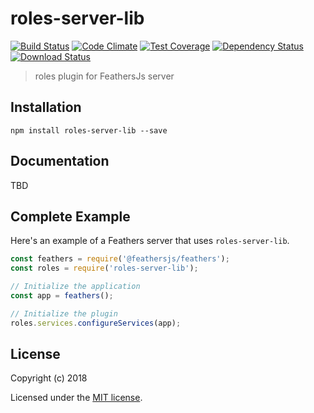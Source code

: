 # roles-server-lib

[![Build Status](https://travis-ci.org/feathersjs/roles-server-lib.png?branch=master)](https://travis-ci.org/feathersjs/roles-server-lib)
[![Code Climate](https://codeclimate.com/github/feathersjs/roles-server-lib/badges/gpa.svg)](https://codeclimate.com/github/feathersjs/roles-server-lib)
[![Test Coverage](https://codeclimate.com/github/feathersjs/roles-server-lib/badges/coverage.svg)](https://codeclimate.com/github/feathersjs/roles-server-lib/coverage)
[![Dependency Status](https://img.shields.io/david/feathersjs/roles-server-lib.svg?style=flat-square)](https://david-dm.org/feathersjs/roles-server-lib)
[![Download Status](https://img.shields.io/npm/dm/roles-server-lib.svg?style=flat-square)](https://www.npmjs.com/package/roles-server-lib)

> roles plugin for FeathersJs server

## Installation

```
npm install roles-server-lib --save
```

## Documentation

TBD

## Complete Example

Here's an example of a Feathers server that uses `roles-server-lib`. 

```js
const feathers = require('@feathersjs/feathers');
const roles = require('roles-server-lib');

// Initialize the application
const app = feathers();

// Initialize the plugin
roles.services.configureServices(app);
```

## License

Copyright (c) 2018

Licensed under the [MIT license](LICENSE).
